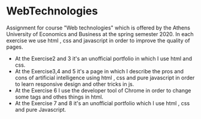 # WebTechnologies
Assignment for course "Web technologies" which is offered by the Athens University of Economics and Business at the spring semester 2020.
In each exercise we use html , css and javascript in order to improve the quality of pages.
- At the Exercise2 and 3 it's an unofficial portfolio in which I use html and css.
- At the Exercise3,4 and 5 it's a page in which I describe the pros and cons of artificial intelligence using html , css and pure javascript in order to learn responsive design and other tricks in js.
- At the Exercise 6 I use the developer tool of Chrome in order to change some tags and othes things in html.
- At the Exercise 7 and 8 it's an unofficial portfolio which I use html , css and pure Javascript.
